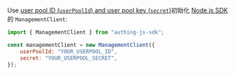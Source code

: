 Use [user pool ID (`userPoolId`) and user pool key (`secret`)](/guides/faqs/get-userpool-id-and-secret.md)初始化 [Node.js SDK](/reference/sdk-for-node/) 的 `ManagementClient`:

```js
import { ManagementClient } from "authing-js-sdk";

const managementClient = new ManagementClient({
	userPoolId: "YOUR_USERPOOL_ID",
	secret: "YOUR_USERPOOL_SECRET",
});
```
